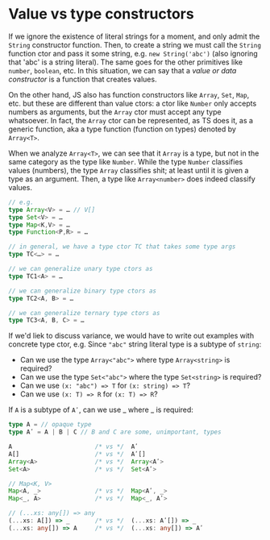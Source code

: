 # Value vs type constructors

If we ignore the existence of literal strings for a moment, and only admit the `String` constructor function. Then, to create a string we must call the `String` function ctor and pass it some string, e.g. `new String('abc')` (also ignoring that 'abc' is a string literal). The same goes for the other primitives like `number`, `boolean`, etc. In this situation, we can say that a *value or data constructor* is a function that creates values.

On the other hand, JS also has function constructors like `Array`, `Set`, `Map`, etc. but these are different than value ctors: a ctor like `Number` only accepts numbers as arguments, but the `Array` ctor must accept any type whatsoever. In fact, the `Array` ctor can be represented, as TS does it, as a generic function, aka a type function (function on types) denoted by `Array<T>`.

When we analyze `Array<T>`, we can see that it `Array` is a type, but not in the same category as the type like `Number`. While the type `Number` classifies values (numbers), the type `Array` classifies shit; at least until it is given a type as an argument. Then, a type like `Array<number>` does indeed classify values.

```ts
// e.g.
type Array<V> = … // V[]
type Set<V> = …
type Map<K,V> = …
type Function<P,R> = …

// in general, we have a type ctor TC that takes some type args
type TC<…> = …

// we can generalize unary type ctors as
type TC1<A> = …

// we can generalize binary type ctors as
type TC2<A, B> = …

// we can generalize ternary type ctors as
type TC3<A, B, C> = …
```

If we'd liek to discuss variance, we would have to write out examples with concrete type ctor, e.g. 
Since `"abc"` string literal type is a subtype of `string`: 
- Can we use the type `Array<"abc">` where type `Array<string>` is required?
- Can we use the type `Set<"abc">` where the type `Set<string>` is required?
- Can we use `(x: "abc") => T` for `(x: string) => T`?
- Can we use `(x: T) => R` for `(x: T) => R`?

If `A` is a subtype of `Aʹ`, can we use _ where _ is required:

```ts
type A = // opaque type
type Aʹ = A | B | C // B and C are some, unimportant, types

A                       /* vs */  Aʹ
A[]                     /* vs */  Aʹ[]
Array<A>                /* vs */  Array<Aʹ>
Set<A>                  /* vs */  Set<Aʹ>

// Map<K, V>
Map<A, _>               /* vs */  Map<Aʹ, _>
Map<_, A>               /* vs */  Map<_, Aʹ>

// (...xs: any[]) => any
(...xs: A[]) => _       /* vs */  (...xs: Aʹ[]) => _
(...xs: any[]) => A     /* vs */  (...xs: any[]) => Aʹ
```
